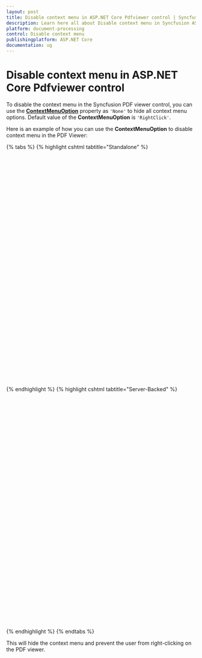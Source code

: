 ```yaml
---
layout: post
title: Disable context menu in ASP.NET Core Pdfviewer control | Syncfusion
description: Learn here all about Disable context menu in Syncfusion ASP.NET Core Pdfviewer control of Syncfusion Essential JS 2 and more.
platform: document-processing
control: Disable context menu
publishingplatform: ASP.NET Core
documentation: ug
---
```


# Disable context menu in ASP.NET Core Pdfviewer control

To disable the context menu in the Syncfusion PDF viewer control, you can use the [**ContextMenuOption**](https://help.syncfusion.com/cr/aspnetcore-js2/syncfusion.ej2.pdfviewer.pdfviewer.html#Syncfusion_EJ2_PdfViewer_PdfViewer_ContextMenuOption) property as `'None'` to hide all context menu options. Default value of the **ContextMenuOption** is `'RightClick'`.

Here is an example of how you can use the **ContextMenuOption** to disable context menu in the PDF Viewer:

{% tabs %}
{% highlight cshtml tabtitle="Standalone" %}

<div style="width:100%;height:600px">
    <ejs-pdfviewer id="pdfviewer"
                   style="height:600px"
                   documentPath="https://cdn.syncfusion.com/content/pdf/form-filling-document.pdf"
                   resourceUrl="https://cdn.syncfusion.com/ej2/31.1.17/dist/ej2-pdfviewer-lib"
                   contextMenuOption="None">
    </ejs-pdfviewer>
</div>

{% endhighlight %}
{% highlight cshtml tabtitle="Server-Backed" %}

<div style="width:100%;height:600px">
    <ejs-pdfviewer id="pdfviewer"
                   style="height:600px"
                   documentPath="https://cdn.syncfusion.com/content/pdf/form-filling-document.pdf"
                   serviceUrl="/api/PdfViewer"
                   contextMenuOption="None">
    </ejs-pdfviewer>
</div>

{% endhighlight %}
{% endtabs %}

This will hide the context menu and prevent the user from right-clicking on the PDF viewer.
